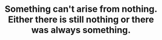 ---
title: Something can't arise from nothing. Either there is still nothing or there was always something.
tags: nondual self
---